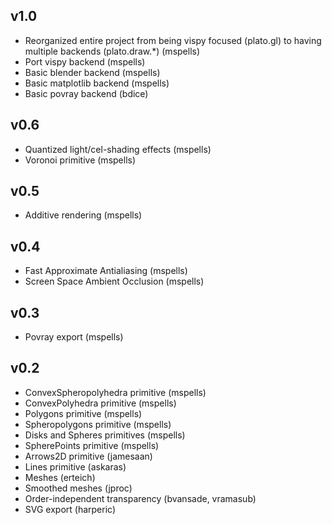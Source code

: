 ## v1.0

- Reorganized entire project from being vispy focused (plato.gl) to having multiple backends (plato.draw.*) (mspells)
- Port vispy backend (mspells)
- Basic blender backend (mspells)
- Basic matplotlib backend (mspells)
- Basic povray backend (bdice)

## v0.6

- Quantized light/cel-shading effects (mspells)
- Voronoi primitive (mspells)

## v0.5

- Additive rendering (mspells)

## v0.4

- Fast Approximate Antialiasing (mspells)
- Screen Space Ambient Occlusion (mspells)

## v0.3

- Povray export (mspells)

## v0.2

- ConvexSpheropolyhedra primitive (mspells)
- ConvexPolyhedra primitive (mspells)
- Polygons primitive (mspells)
- Spheropolygons primitive (mspells)
- Disks and Spheres primitives (mspells)
- SpherePoints primitive (mspells)
- Arrows2D primitive (jamesaan)
- Lines primitive (askaras)
- Meshes (erteich)
- Smoothed meshes (jproc)
- Order-independent transparency (bvansade, vramasub)
- SVG export (harperic)
